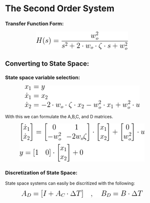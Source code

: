 # The Second Order System 

### Transfer Function Form: 

<p align="center">
<img src ="Images/2ndOrder/2ndOrder.PNG">
</p>

## Converting to State Space:

### State space variable selection: 

<p align="center">
<img src ="Images/2ndOrder/varSelect.PNG">
</p>

With this we can formulate the A,B,C, and D matrices. 

<p align="center">
<img src ="Images/2ndOrder/stateSpace.PNG">
</p>

### Discretization of State Space: 

State space systems can easily be discritized with the following: 

<p align="center">
<img src ="Images/2ndOrder/discrete.PNG">
</p>
